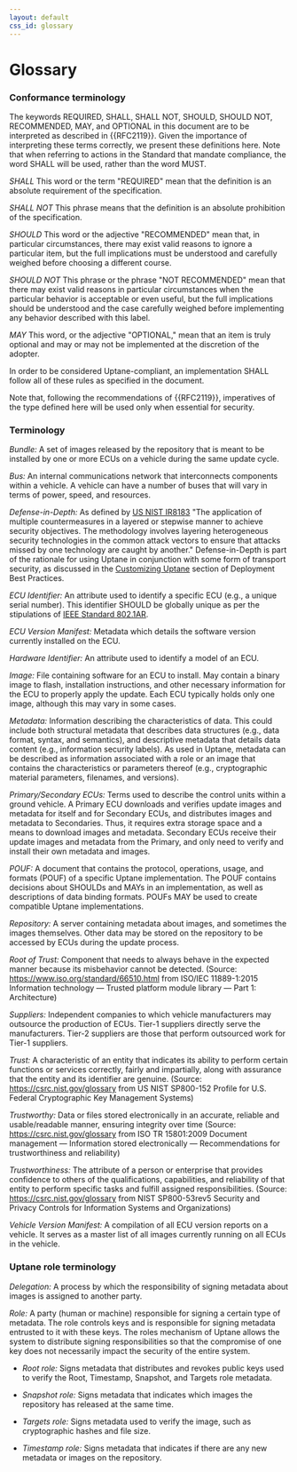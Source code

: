 ```yaml
---
layout: default
css_id: glossary
---
```


# Glossary

### Conformance terminology

The keywords REQUIRED, SHALL, SHALL NOT, SHOULD, SHOULD NOT, RECOMMENDED, MAY, and OPTIONAL in this document are to be interpreted as described in {{RFC2119}}. Given the importance of interpreting these terms correctly, we present these definitions here. Note that when referring to actions in the Standard that mandate compliance, the word SHALL will be used, rather than the word MUST. 

*SHALL* This word or the term "REQUIRED" mean that the definition is an absolute requirement of the specification.

*SHALL NOT* This phrase means that the definition is an absolute prohibition of the specification.

*SHOULD* This word or the adjective "RECOMMENDED" mean that, in particular circumstances, there may exist valid reasons to ignore a particular item, but the full implications must be understood and carefully weighed before choosing a different course.

*SHOULD NOT* This phrase or the phrase "NOT RECOMMENDED" mean that there may exist valid reasons in particular circumstances when the particular behavior is acceptable or even useful, but the full implications should be understood and the case carefully weighed before implementing any behavior described with this label.

*MAY* This word, or the adjective "OPTIONAL," mean that an item is truly optional and may or may not be implemented at the discretion of the adopter.

In order to be considered Uptane-compliant, an implementation SHALL follow all of these rules as specified in the document.

Note that, following the recommendations of {{RFC2119}}, imperatives of the type defined here will be used only when essential for security.

### Terminology

*Bundle:* A set of images released by the repository that is meant to be installed by one or more ECUs on a vehicle during the same update cycle.

*Bus:* An internal communications network that interconnects components within a vehicle. A vehicle can have a number of buses that will vary in terms of power, speed, and resources.

*Defense-in-Depth:* As defined by [US NIST IR8183](https://nvlpubs.nist.gov/nistpubs/ir/2017/NIST.IR.8183.pdf) "The application of multiple countermeasures in a layered or stepwise manner to achieve security objectives. The methodology involves layering heterogeneous security technologies in the common attack vectors to ensure that attacks missed by one technology are caught by another." Defense-in-Depth is part of the rationale for using Uptane in conjunction with some form of transport security, as discussed in the [Customizing Uptane](https://uptane.github.io/deployment-considerations/customizations.html) section of Deployment Best Practices.

*ECU Identifier:* An attribute used to identify a specific ECU (e.g., a unique serial number). This identifier SHOULD be globally unique as per the stipulations of [IEEE Standard 802.1AR](https://1.ieee802.org/security/802-1ar/). 

*ECU Version Manifest:* Metadata which details the software version currently installed on the ECU.

*Hardware Identifier:* An attribute used to identify a model of an ECU.

*Image:* File containing software for an ECU to install. May contain a binary image to flash, installation instructions, and other necessary information for the ECU to properly apply the update. Each ECU typically holds only one image, although this may vary in some cases.

*Metadata:* Information describing the characteristics of data. This could include both structural metadata that describes data structures (e.g., data format, syntax, and semantics), and descriptive metadata that details data content (e.g., information security labels). As used in Uptane, metadata can be described as information associated with a role or an image that contains the characteristics or parameters thereof (e.g., cryptographic material parameters, filenames, and versions).

*Primary/Secondary ECUs:* Terms used to describe the control units within a ground vehicle. A Primary ECU downloads and verifies update images and metadata for itself and for Secondary ECUs, and distributes images and metadata to Secondaries. Thus, it requires extra storage space and a means to download images and metadata. Secondary ECUs receive their update images and metadata from the Primary, and only need to verify and install their own metadata and images.

*POUF:* A document that contains the protocol, operations, usage, and formats (POUF) of a specific Uptane implementation. The POUF contains decisions about SHOULDs and MAYs in an implementation, as well as descriptions of data binding formats. POUFs MAY be used to create compatible Uptane implementations.

*Repository:* A server containing metadata about images, and sometimes the images themselves. Other data may be stored on the repository to be accessed by ECUs during the update process.

*Root of Trust:* Component that needs to always behave in the expected manner because its misbehavior cannot be detected. (Source: https://www.iso.org/standard/66510.html from ISO/IEC 11889-1:2015 Information technology — Trusted platform module library — Part 1: Architecture)

*Suppliers:* Independent companies to which vehicle manufacturers may outsource the production of ECUs. Tier-1 suppliers directly serve the manufacturers. Tier-2 suppliers are those that perform outsourced work for Tier-1 suppliers.

*Trust:* A characteristic of an entity that indicates its ability to perform
certain functions or services correctly, fairly and
impartially, along with assurance that the entity and its identifier are
genuine. (Source: https://csrc.nist.gov/glossary from US NIST SP800-152 Profile for U.S. Federal Cryptographic Key
Management Systems)

*Trustworthy:* Data or files stored electronically in an accurate, reliable and usable/readable manner,
ensuring integrity over time (Source: https://csrc.nist.gov/glossary from ISO TR 15801:2009 Document management — Information stored
electronically — Recommendations for trustworthiness and reliability)

*Trustworthiness:* The attribute of a person or enterprise that provides confidence to others
of the qualifications, capabilities, and
reliability of that entity to perform specific tasks and fulfill assigned
responsibilities. (Source: https://csrc.nist.gov/glossary from NIST SP800-53rev5 Security and Privacy Controls for Information
Systems and Organizations)

*Vehicle Version Manifest:* A compilation of all ECU version reports on a vehicle. It serves as a master list of all images currently running on all ECUs in the vehicle.

### Uptane role terminology

*Delegation:* A process by which the responsibility of signing metadata about images is assigned to another party. 

*Role:* A party (human or machine) responsible for signing a certain type of metadata. The role controls keys and is responsible for signing metadata entrusted to it with these keys. The roles mechanism of Uptane allows the system to distribute signing responsibilities so that the compromise of one key does not necessarily impact the security of the entire system.

* *Root role:* Signs metadata that distributes and revokes public keys used to verify the Root, Timestamp, Snapshot, and Targets role metadata.

* *Snapshot role:* Signs metadata that indicates which images the repository has released at the same time.

* *Targets role:* Signs metadata used to verify the image, such as cryptographic hashes and file size.

* *Timestamp role:* Signs metadata that indicates if there are any new metadata or images on the repository.

